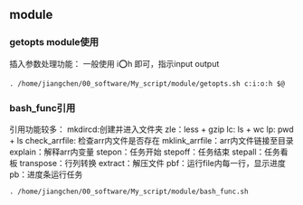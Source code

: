 ## module

### getopts module使用
插入参数处理功能：
	一般使用 i:o:h 即可，指示input output

```shell
. /home/jiangchen/00_software/My_script/module/getopts.sh c:i:o:h $@
```

### bash_func引用
引用功能较多：
	mkdircd:创建并进入文件夹
	zle：less + gzip
	lc: ls + wc
	lp: pwd + ls
	check_arrfile: 检查arr内文件是否存在
	mklink_arrfile：arr内文件链接至目录
	explain：解释arr内变量
	stepon：任务开始
	stepoff：任务结束
	stepall：任务看板
	transpose：行列转换
	extract：解压文件
	pbf：运行file内每一行，显示进度
	pb：进度条运行任务

```shell
. /home/jiangchen/00_software/My_script/module/bash_func.sh
```


###
